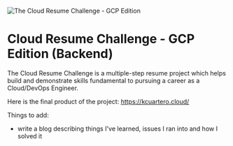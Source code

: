 ![The Cloud Resume Challenge - GCP Edition](https://github.com/kcuartero/crc-backend/assets/30248294/96231877-5668-445d-99cf-495d1e94cf78)
# Cloud Resume Challenge - GCP Edition (Backend)

The Cloud Resume Challenge is a multiple-step resume project which helps build and demonstrate skills fundamental to pursuing a career as a Cloud/DevOps Engineer. 

Here is the final product of the project: https://kcuartero.cloud/

Things to add:
- write a blog describing things I've learned, issues I ran into and how I solved it
